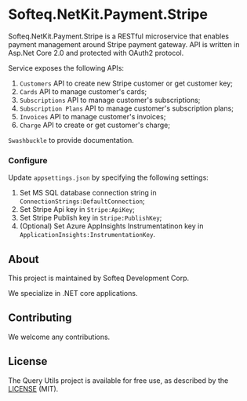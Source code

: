 # Softeq.NetKit.Payment.Stripe

Softeq.NetKit.Payment.Stripe is a RESTful microservice that enables payment management around Stripe payment gateway. API is written in Asp.Net Core 2.0 and protected with OAuth2 protocol.

Service exposes the following APIs:

1. ```Customers``` API to create new Stripe customer or get customer key;
2. ```Cards``` API to manage customer's cards;
3. ```Subscriptions``` API to manage customer's subscriptions;
4. ```Subscription Plans``` API to manage customer's subscription plans;
5. ```Invoices``` API to manage customer's invoices;
6. ```Charge``` API to create or get customer's charge;

```Swashbuckle``` to provide documentation.

### Configure

Update ```appsettings.json``` by specifying the following settings: 
1. Set MS SQL database connection string in ```ConnectionStrings:DefaultConnection```;
2. Set Stripe Api key in ```Stripe:ApiKey```;
3. Set Stripe Publish key in ```Stripe:PublishKey```;
4. (Optional) Set Azure AppInsights Instrumentatinon key in ```ApplicationInsights:InstrumentationKey```.

## About

This project is maintained by Softeq Development Corp.

We specialize in .NET core applications.

## Contributing

We welcome any contributions.

## License

The Query Utils project is available for free use, as described by the [LICENSE](/LICENSE) (MIT).